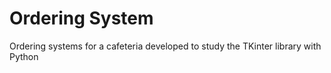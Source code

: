 # Ordering System
 Ordering systems for a cafeteria developed to study the TKinter library with Python
